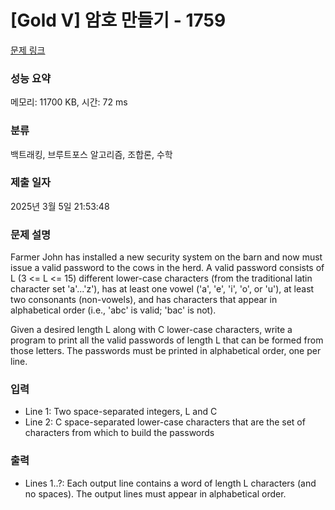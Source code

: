 # [Gold V] 암호 만들기 - 1759 

[문제 링크](https://www.acmicpc.net/problem/1759) 

### 성능 요약

메모리: 11700 KB, 시간: 72 ms

### 분류

백트래킹, 브루트포스 알고리즘, 조합론, 수학

### 제출 일자

2025년 3월 5일 21:53:48

### 문제 설명

<p>Farmer John has installed a new security system on the barn and now must issue a valid password to the cows in the herd. A valid password consists of L (3 <= L <= 15) different lower-case characters (from the traditional latin character set 'a'...'z'), has at least one vowel ('a', 'e', 'i', 'o', or 'u'), at least two consonants (non-vowels), and has characters that appear in alphabetical order (i.e., 'abc' is valid; 'bac' is not).</p>

<p>Given a desired length L along with C lower-case characters, write a program to print all the valid passwords of length L that can be formed from those letters. The passwords must be printed in alphabetical order, one per line.</p>

### 입력 

 <ul>
	<li>Line 1: Two space-separated integers, L and C</li>
	<li>Line 2: C space-separated lower-case characters that are the set of characters from which to build the passwords</li>
</ul>

### 출력 

 <ul>
	<li>Lines 1..?: Each output line contains a word of length L characters (and no spaces). The output lines must appear in alphabetical order.</li>
</ul>


